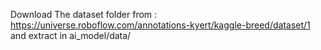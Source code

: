 Download The dataset folder from :
https://universe.roboflow.com/annotations-kyert/kaggle-breed/dataset/1
and extract in ai_model/data/